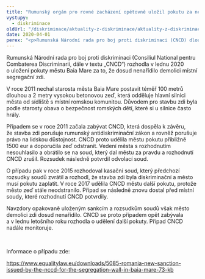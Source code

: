 ```yaml
---
title: "Rumunský orgán pro rovné zacházení opětovně uložil pokutu za neodstranění segregační zdi"
vystupy:
  - diskriminace
oldUrl: "/diskriminace/aktuality-z-diskriminace/aktuality-z-diskriminace-2020/rumunsky-organ-pro-rovne-zachazeni-opetovne-ulozil-pokutu-za-neodstraneni-segregacni-zdi/"
date: 2020-04-01
perex: "<p>Rumunská Národní rada pro boj proti diskriminaci (CNCD) dlouhodobě usiluje o odstranění zdi kolem romského sídliště ve městě Baia Mare.</p>"
---
```


<!-- imported from the old website -->

<p>Rumunská Národní rada pro boj proti diskriminaci (Consiliul National pentru Combaterea Discriminarii, dále v textu „CNCD“) rozhodla v lednu 2020 o uložení pokuty městu Baia Mare za to, že dosud nenařídilo demolici místní segregační zdi.</p> <p>V roce 2011 nechal starosta města Baia Mare postavit téměř 100 metrů dlouhou a 2 metry vysokou betonovou zeď, která odděluje hlavní silnici města od sídliště s místní romskou komunitou. Důvodem pro stavbu zdi byla podle starosty obava o bezpečnost romských dětí, které si u silnice často hrály.</p> <p>Případem se v roce 2011 začala zabývat CNCD, která dospěla k závěru, že stavba zdi porušuje rumunský antidiskriminační zákon a rovněž porušuje právo na lidskou důstojnost. CNCD proto udělila městu pokutu přibližně 1500 eur a doporučila zeď odstranit. Vedení města s rozhodnutím nesouhlasilo a obrátilo se na soud, který dal městu za pravdu a rozhodnutí CNCD zrušil. Rozsudek následně potvrdil odvolací soud. </p> <p>O případu pak v roce 2015 rozhodoval kasační soud, který předchozí rozsudky soudů zvrátil a rozhodl, že stavba zdi byla diskriminační a město musí pokutu zaplatit. V roce 2017 udělila CNCD městu další pokutu, protože město zeď stále neodstranilo. Případ se následně znovu dostal před místní soudy, které rozhodnutí CNCD potvrdily. </p> <p>Navzdory opakovaně uloženým sankcím a rozsudkům soudů však město demolici zdi dosud nenařídilo. CNCD se proto případem opět zabývala a v lednu letošního roku rozhodla o udělení další pokuty. Případ CNCD nadále monitoruje.</p> <p> </p> <p>Informace o případu zde:</p> <a href="https://www.equalitylaw.eu/downloads/5085-romania-new-sanction-issued-by-the-nccd-for-the-segregation-wall-in-baia-mare-73-kb" target="_blank">https://www.equalitylaw.eu/downloads/5085-romania-new-sanction-issued-by-the-nccd-for-the-segregation-wall-in-baia-mare-73-kb</a>
